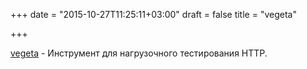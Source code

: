 +++
date = "2015-10-27T11:25:11+03:00"
draft = false
title = "vegeta"

+++

<p><a href="https://github.com/tsenart/vegeta">vegeta</a>&nbsp;- Инструмент для нагрузочного тестирования HTTP.</p>

